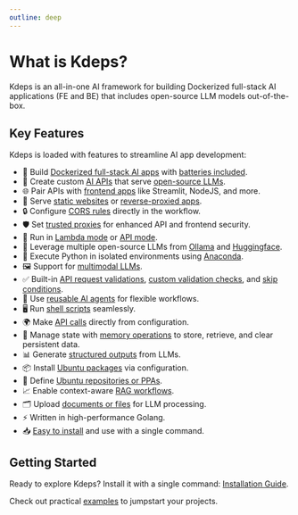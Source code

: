 ```yaml
---
outline: deep
---
```


# What is Kdeps?

Kdeps is an all-in-one AI framework for building Dockerized full-stack AI applications (FE and BE) that includes
open-source LLM models out-of-the-box.

## Key Features

Kdeps is loaded with features to streamline AI app development:

- 🐳 Build [Dockerized full-stack AI apps](/getting-started/introduction/quickstart.md#quickstart) with [batteries included](/getting-started/configuration/workflow.md#ai-agent-settings).
- 🔌 Create custom [AI APIs](/getting-started/configuration/workflow.md#api-server-settings) that serve [open-source LLMs](/getting-started/configuration/workflow.md#llm-models).
- 🌐 Pair APIs with [frontend apps](/getting-started/configuration/workflow.md#web-server-settings) like Streamlit, NodeJS, and more.
- 📁 Serve [static websites](/getting-started/configuration/workflow.md#static-file-serving) or [reverse-proxied apps](/getting-started/configuration/workflow.md#reverse-proxying).
- 🔒 Configure [CORS rules](/getting-started/configuration/workflow.md#cors-configuration) directly in the workflow.
- 🛡️ Set [trusted proxies](/getting-started/configuration/workflow.md#trustedproxies) for enhanced API and frontend security.
- 🚀 Run in [Lambda mode](/getting-started/configuration/workflow.md#lambda-mode) or [API mode](/getting-started/configuration/workflow.md#api-server-settings).
- 🤖 Leverage multiple open-source LLMs from [Ollama](/getting-started/configuration/workflow.md#llm-models) and [Huggingface](https://github.com/kdeps/examples/tree/main/huggingface_imagegen_api).
- 🐍 Execute Python in isolated environments using [Anaconda](/getting-started/resources/python.md).
- 🖼️ Support for [multimodal LLMs](/getting-started/resources/multimodal.md).
- ✅ Built-in [API request validations](/getting-started/resources/api-request-validations.md#api-request-validations), [custom validation checks](/getting-started/resources/validations.md), and [skip conditions](/getting-started/resources/skip.md).
- 🔄 Use [reusable AI agents](/getting-started/resources/remix.md) for flexible workflows.
- 🖥️ Run [shell scripts](/getting-started/resources/exec.md) seamlessly.
- 🌍 Make [API calls](/getting-started/resources/client.md) directly from configuration.
- 💾 Manage state with [memory operations](/getting-started/resources/memory.md) to store, retrieve, and clear persistent data.
- 📊 Generate [structured outputs](/getting-started/resources/llm.md#chat-block) from LLMs.
- 📦 Install [Ubuntu packages](/getting-started/configuration/workflow.md#ubuntu-packages) via configuration.
- 📜 Define [Ubuntu repositories or PPAs](/getting-started/configuration/workflow.md#ubuntu-repositories).
- 📈 Enable context-aware [RAG workflows](/getting-started/resources/kartographer.md).
- 🗂️ Upload [documents or files](/getting-started/tutorials/files.md) for LLM processing.
- ⚡ Written in high-performance Golang.
- 📥 [Easy to install](/getting-started/introduction/installation.md) and use with a single command.

## Getting Started

Ready to explore Kdeps? Install it with a single command: [Installation Guide](/getting-started/introduction/installation.md).

Check out practical [examples](https://github.com/kdeps/examples) to jumpstart your projects.

<script setup>
import { withBase } from 'vitepress'
import { useSidebar } from 'vitepress/theme'

const { sidebarGroups } = useSidebar()
</script>
